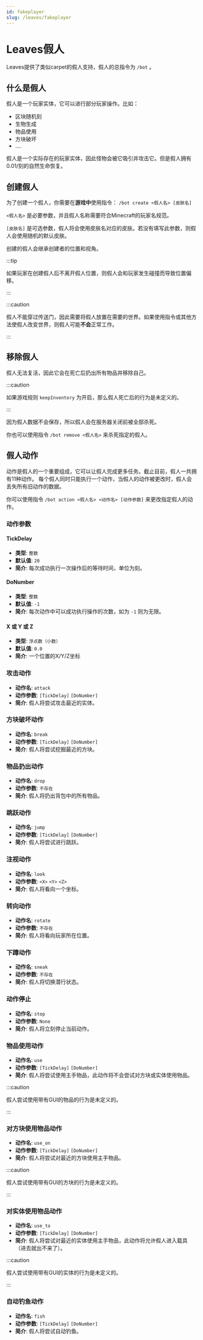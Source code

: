 ```yaml
---
id: fakeplayer
slug: /leaves/fakeplayer
---
```


# Leaves假人

Leaves提供了类似carpet的假人支持，假人的总指令为 `/bot` 。

## 什么是假人

假人是一个玩家实体，它可以进行部分玩家操作。比如：

- 区块随机刻
- 生物生成
- 物品使用
- 方块破坏
- ....

假人是一个实际存在的玩家实体，因此怪物会被它吸引并攻击它。但是假人拥有0.01/刻的自然生命恢复。

## 创建假人

为了创建一个假人，你需要在**游戏中**使用指令： `/bot create <假人名> [皮肤名]`

`<假人名>` 是必要参数，并且假人名称需要符合Minecraft的玩家名规范。	

`[皮肤名]` 是可选参数，假人将会使用皮肤名对应的皮肤。若没有填写此参数，则假人会使用随机的默认皮肤。

创建的假人会继承创建者的位置和视角。

:::tip

如果玩家在创建假人后不离开假人位置，则假人会和玩家发生碰撞而导致位置偏移。

:::

:::caution

假人不能穿过传送门，因此需要将假人放置在需要的世界。如果使用指令或其他方法使假人改变世界，则假人可能**不会**正常工作。

:::

## 移除假人

假人无法复活，因此它会在死亡后扔出所有物品并移除自己。

:::caution

如果游戏规则 `keepInventory` 为开启，那么假人死亡后的行为是未定义的。

:::

因为假人数据不会保存，所以假人会在服务器关闭前被全部杀死。

你也可以使用指令 `/bot remove <假人名>` 来杀死指定的假人。

## 假人动作

动作是假人的一个重要组成，它可以让假人完成更多任务。截止目前，假人一共拥有11种动作。
每个假人同时只能执行一个动作，当假人的动作被更改时，假人会丢失所有旧动作的数据。

你可以使用指令 `/bot action <假人名> <动作名> [动作参数]` 来更改指定假人的动作。

### 动作参数

#### TickDelay

- **类型**: `整数`
- **默认值**: `20`
- **简介**: 每次成功执行一次操作后的等待时间，单位为刻。

#### DoNumber

- **类型**: `整数`
- **默认值**: `-1`
- **简介**: 每次动作中可以成功执行操作的次数，如为 `-1` 则为无限。
 
#### X 或 Y 或 Z

- **类型**: `浮点数（小数）`
- **默认值**: `0.0`
- **简介**: 一个位置的X/Y/Z坐标

### 攻击动作

- **动作名**: `attack`
- **动作参数**: `[TickDelay]` `[DoNumber]`
- **简介**: 假人将尝试攻击最近的实体。

### 方块破坏动作

- **动作名**: `break`
- **动作参数**: `[TickDelay]` `[DoNumber]`
- **简介**: 假人将尝试挖掘最近的方块。

### 物品扔出动作

- **动作名**: `drop`
- **动作参数**: `不存在`
- **简介**: 假人将扔出背包中的所有物品。

### 跳跃动作

- **动作名**: `jump`
- **动作参数**: `[TickDelay]` `[DoNumber]`
- **简介**: 假人将尝试进行跳跃。

### 注视动作

- **动作名**: `look`
- **动作参数**: `<X>` `<Y>` `<Z>`
- **简介**: 假人将看向一个坐标。

### 转向动作

- **动作名**: `rotate`
- **动作参数**: `不存在`
- **简介**: 假人将看向玩家所在位置。

### 下蹲动作

- **动作名**: `sneak`
- **动作参数**: `不存在`
- **简介**: 假人将切换潜行状态。

### 动作停止

- **动作名**: `stop`
- **动作参数**: `None`
- **简介**: 假人将立刻停止当前动作。

### 物品使用动作

- **动作名**: `use`
- **动作参数**: `[TickDelay]` `[DoNumber]`
- **简介**: 假人将尝试使用主手物品，此动作将不会尝试对方块或实体使用物品。
 
:::caution

假人尝试使用带有GUI的物品的行为是未定义的。

:::

### 对方块使用物品动作

- **动作名**: `use_on`
- **动作参数**: `[TickDelay]` `[DoNumber]`
- **简介**: 假人将尝试对最近的方块使用主手物品。

:::caution

假人尝试使用带有GUI的方块的行为是未定义的。

:::

### 对实体使用物品动作

- **动作名**: `use_to`
- **动作参数**: `[TickDelay]` `[DoNumber]`
- **简介**: 假人将尝试对最近的实体使用主手物品，此动作将允许假人进入载具（进去就出不来了）。

:::caution

假人尝试使用带有GUI的实体的行为是未定义的。

:::

### 自动钓鱼动作

- **动作名**: `fish`
- **动作参数**: `[TickDelay]` `[DoNumber]`
- **简介**: 假人将尝试自动钓鱼。